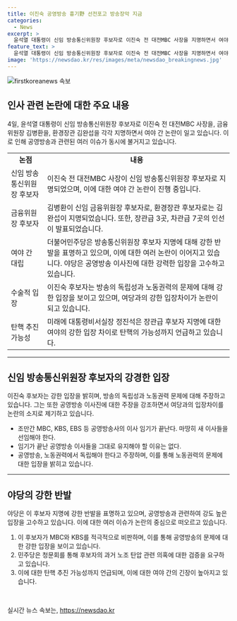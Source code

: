 ```yaml
---
title: 이진숙 공영방송 흉기野 선전포고 방송장악 지금
categories:
  - News
excerpt: >
  윤석열 대통령이 신임 방송통신위원장 후보자로 이진숙 전 대전MBC 사장을 지명하면서 여야 간 대립이 격화됐다. 야당은 이진숙 후보자를 비판하며 탄핵을 시사했고, 더불어민주당은 공영방송의 장악을 우려하며 반대했다. 김병환 금융위원장, 김완섭 환경부 장관 후보자도 함께 지명되었다. 이진숙 후보자는 공영방송 임기가 끝난 이사진 교체를 강행하겠다는 의지를 드러내며 강경한 입장을 보였다. 요원한 인사가 논란을 빚고 있으며, 논란은 더욱 고조될 전망이다.
feature_text: >
  윤석열 대통령이 신임 방송통신위원장 후보자로 이진숙 전 대전MBC 사장을 지명하면서 여야 간 대립이 격화됐다. 야당은 이진숙 후보자를 비판하며 탄핵을 시사했고, 더불어민주당은 공영방송의 장악을 우려하며 반대했다. 김병환 금융위원장, 김완섭 환경부 장관 후보자도 함께 지명되었다. 이진숙 후보자는 공영방송 임기가 끝난 이사진 교체를 강행하겠다는 의지를 드러내며 강경한 입장을 보였다. 요원한 인사가 논란을 빚고 있으며, 논란은 더욱 고조될 전망이다.
image: 'https://newsdao.kr/res/images/meta/newsdao_breakingnews.jpg'
---
```


<p><img src="https://newsdao.kr/res/images/meta/newsdao_breakingnews.jpg" alt="firstkoreanews 속보" /></p>

<h2 data-ke-size="size26">인사 관련 논란에 대한 주요 내용</h2>

<p data-ke-size="size16">4일, 윤석열 대통령이 신임 방송통신위원장 후보자로 이진숙 전 대전MBC 사장을, 금융위원장 김병환을, 환경장관 김완섭을 각각 지명하면서 여야 간 논란이 일고 있습니다. 이로 인해 공영방송과 관련된 여러 이슈가 동시에 불거지고 있습니다.</p>

<table>
    <tr>
        <td style="text-align: center; height: 17px;"><b>논점</b></td>
        <td style="text-align: center; height: 17px;"><b>내용</b></td>
    </tr>
    <tr>
        <td>신임 방송통신위원장 후보자</td>
        <td>이진숙 전 대전MBC 사장이 신임 방송통신위원장 후보자로 지명되었으며, 이에 대한 여야 간 논란이 진행 중입니다.</td>
    </tr>
    <tr>
        <td>금융위원장 후보자</td>
        <td>김병환이 신임 금융위원장 후보자로, 환경장관 후보자로는 김완섭이 지명되었습니다. 또한, 장관급 3곳, 차관급 7곳의 인선이 발표되었습니다.</td>
    </tr>
    <tr>
        <td>여야 간 대립</td>
        <td>더불어민주당은 방송통신위원장 후보자 지명에 대해 강한 반발을 표명하고 있으며, 이에 대한 여러 논란이 이어지고 있습니다. 야당은 공영방송 이사진에 대한 강력한 입장을 고수하고 있습니다.</td>
    </tr>
    <tr>
        <td>수술적 입장</td>
        <td>이진숙 후보자는 방송의 독립성과 노동권력의 문제에 대해 강한 입장을 보이고 있으며, 여당과의 강한 입장차이가 논란이 되고 있습니다.</td>
    </tr>
    <tr>
        <td>탄핵 추진 가능성</td>
        <td>미래에 대통령비서실장 정진석은 장관급 후보자 지명에 대한 여야의 강한 입장 차이로 탄핵의 가능성까지 언급하고 있습니다.</td>
    </tr>
</table>

<hr>

<h2 data-ke-size="size26">신임 방송통신위원장 후보자의 강경한 입장</h2>

<p data-ke-size="size16">이진숙 후보자는 강한 입장을 밝히며, 방송의 독립성과 노동권력 문제에 대해 주장하고 있습니다. 그는 또한 공영방송 이사진에 대한 주장을 강조하면서 여당과의 입장차이를 논란의 소지로 제기하고 있습니다.</p>

<ul>
    <li>조만간 MBC, KBS, EBS 등 공영방송사의 이사 임기가 끝난다. 마땅히 새 이사들을 선임해야 한다.</li>
    <li>임기가 끝난 공영방송 이사들을 그대로 유지해야 할 이유는 없다.</li>
    <li>공영방송, 노동권력에서 독립해야 한다고 주장하며, 이를 통해 노동권력의 문제에 대한 입장을 밝히고 있습니다.</li>
</ul>

<hr>

<h2 data-ke-size="size26">야당의 강한 반발</h2>

<p data-ke-size="size16">야당은 이 후보자 지명에 강한 반발을 표명하고 있으며, 공영방송과 관련하여 강도 높은 입장을 고수하고 있습니다. 이에 대한 여러 이슈가 논란의 중심으로 떠오르고 있습니다.</p>

<ol>
    <li>이 후보자가 MBC와 KBS를 적극적으로 비판하며, 이를 통해 공영방송의 문제에 대한 강한 입장을 보이고 있습니다.</li>
    <li>민주당은 청문회를 통해 후보자의 과거 노조 탄압 관련 의혹에 대한 검증을 요구하고 있습니다.</li>
    <li>이에 대한 탄핵 추진 가능성까지 언급되며, 이에 대한 여야 간의 긴장이 높아지고 있습니다.</li>
</ol>

<p data-ke-size="size16">&nbsp;</p>
실시간 뉴스 속보는, <a href="https://newsdao.kr" rel="dofollow">https://newsdao.kr</a>


